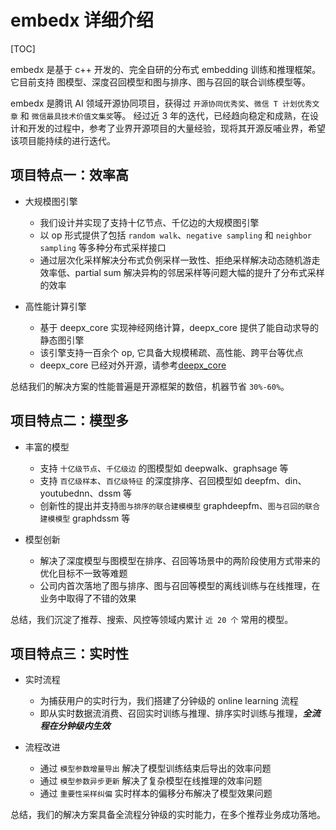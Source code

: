 # embedx 详细介绍

[TOC]

embedx 是基于 c++ 开发的、完全自研的分布式 embedding 训练和推理框架。它目前支持 图模型、深度召回模型和图与排序、图与召回的联合训练模型等。

embedx 是腾讯 AI 领域开源协同项目，获得过 `开源协同优秀奖`、`微信 T 计划优秀文章` 和 `微信最具技术价值文集奖`等。
经过近 3 年的迭代，已经趋向稳定和成熟，在设计和开发的过程中，参考了业界开源项目的大量经验，现将其开源反哺业界，希望该项目能持续的进行迭代。

## 项目特点一：效率高

- 大规模图引擎

  - 我们设计并实现了支持十亿节点、千亿边的大规模图引擎
  - 以 op 形式提供了包括 `random walk`、`negative sampling` 和 `neighbor sampling` 等多种分布式采样接口
  - 通过层次化采样解决分布式负例采样一致性、拒绝采样解决动态随机游走效率低、partial sum 解决异构的邻居采样等问题大幅的提升了分布式采样的效率

- 高性能计算引擎

  - 基于 deepx\_core 实现神经网络计算，deepx\_core 提供了能自动求导的静态图引擎
  - 该引擎支持一百余个 op, 它具备大规模稀疏、高性能、跨平台等优点
  - deepx\_core 已经对外开源，请参考[deepx_core](https://github.com/Tencent/deepx_core)

总结我们的解决方案的性能普遍是开源框架的数倍，机器节省 `30%-60%`。

## 项目特点二：模型多

- 丰富的模型

  - 支持 `十亿级节点`、`千亿级边` 的图模型如 deepwalk、graphsage 等
  - 支持 `百亿级样本`、`百亿级特征` 的深度排序、召回模型如 deepfm、din、youtubednn、dssm 等
  - 创新性的提出并支持`图与排序的联合建模模型` graphdeepfm、`图与召回的联合建模模型` graphdssm 等

- 模型创新

  - 解决了深度模型与图模型在排序、召回等场景中的两阶段使用方式带来的优化目标不一致等难题
  - 公司内首次落地了图与排序、图与召回等模型的离线训练与在线推理，在业务中取得了不错的效果

总结，我们沉淀了推荐、搜索、风控等领域内累计 `近 20 个` 常用的模型。

## 项目特点三：实时性

- 实时流程

  - 为捕获用户的实时行为，我们搭建了分钟级的 online learning 流程
  - 即从实时数据流消费、召回实时训练与推理、排序实时训练与推理，***全流程在分钟级内生效***

- 流程改进

  - 通过 `模型参数增量导出` 解决了模型训练结束后导出的效率问题
  - 通过 `模型参数异步更新` 解决了复杂模型在线推理的效率问题
  - 通过 `重要性采样纠偏` 实时样本的偏移分布解决了模型效果问题

总结，我们的解决方案具备全流程分钟级的实时能力，在多个推荐业务成功落地。
